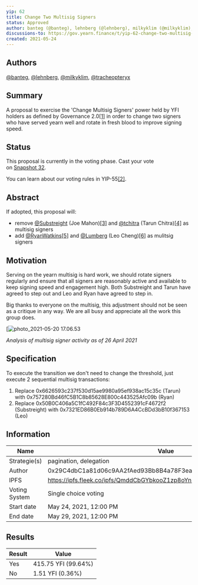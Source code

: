 ```yaml
---
yip: 62
title: Change Two Multisig Signers
status: Approved
author: banteg (@banteg), lehnberg (@lehnberg), milkyklim (@milkyklim), tracheopteryx (@tracheopteryx)
discussions-to: https://gov.yearn.finance/t/yip-62-change-two-multisig-signers/10758
created: 2021-05-24
---
```


## Authors

[@banteg](https://gov.yearn.finance/u/banteg), [@lehnberg](https://gov.yearn.finance/u/lehnberg), [@milkyklim](https://gov.yearn.finance/u/milkyklim), [@tracheopteryx](https://gov.yearn.finance/u/tracheopteryx)

## Summary

A proposal to exercise the 'Change Multisig Signers' power held by YFI holders as defined by Governance 2.0[[1]](https://gov.yearn.finance/t/yip-62-change-two-multisig-signers/10758#References) in order to change two signers who have served yearn well and rotate in fresh blood to improve signing speed.

## Status

This proposal is currently in the voting phase. Cast your vote on [Snapshot 32](https://snapshot.org/#/ybaby.eth/proposal/QmddCbGYbkooZ1zp8oYnbBz6frXLRc9xbkapXcuZcdzmMF).

You can learn about our voting rules in YIP-55[[2]](https://gov.yearn.finance/t/yip-62-change-two-multisig-signers/10758#References).

## Abstract

If adopted, this proposal will:

-   remove [@Substreight](https://gov.yearn.finance/u/substreight) (Joe Mahon)[[3]](https://gov.yearn.finance/t/yip-62-change-two-multisig-signers/10758#References) and [@tchitra](https://gov.yearn.finance/u/tchitra) (Tarun Chitra)[[4]](https://gov.yearn.finance/t/yip-62-change-two-multisig-signers/10758#References) as multisig signers
-   add [@RyanWatkins](https://gov.yearn.finance/u/ryanwatkins)[[5]](https://gov.yearn.finance/t/yip-62-change-two-multisig-signers/10758#References) and [@Lumberg](https://gov.yearn.finance/u/lumberg) (Leo Cheng)[[6]](https://gov.yearn.finance/t/yip-62-change-two-multisig-signers/10758#References) as mulitsig signers

## Motivation

Serving on the yearn multisig is hard work, we should rotate signers regularly and ensure that all signers are reasonably active and available to keep signing speed and engagement high. Both Substreight and Tarun have agreed to step out and Leo and Ryan have agreed to step in.

Big thanks to everyone on the multisig, this adjustment should not be seen as a critique in any way. We are all busy and appreciate all the work this group does.

[![photo_2021-05-20 17.06.53](https://aws1.discourse-cdn.com/business20/uploads/yearn/optimized/2X/8/8a3ccf6bc91fbaf97d858d4805dff8fb7d33d84f_2_690x328.jpeg)

*Analysis of multisig signer activity as of 26 April 2021*

## Specification

To execute the transition we don't need to change the threshold, just execute 2 sequential multisig transactions:

1.  Replace 0x6626593c237f530d15ae9980a95ef938ac15c35c (Tarun) with 0x757280Bd46fC5B1C8b85628E800c443525Afc09b (Ryan)
2.  Replace 0x50B0C406a5C1fC492F84c3F3D4552391cF4672f2 (Substreight) with 0x7321ED86B0Eb914b789D6A4CcBDd3bB10f367153 (Leo)

## Information

| Name                | Value                                      |
| ------------------- | ------------------------------------------ |
| Strategie(s)        | pagination, delegation                     |
| Author              | 0x29C4dbC1a81d06c9AA2fAed93Bb8B4a78F3eabDb |
| IPFS                | https://ipfs.fleek.co/ipfs/QmddCbGYbkooZ1zp8oYnbBz6frXLRc9xbkapXcuZcdzmMF|
| Voting System       | Single choice voting                       |
| Start date          | May 24, 2021, 12:00 PM                     |
| End date            | May 29, 2021, 12:00 PM                     |

## Results

| Result              | Value                                      |
|---------------------|--------------------------------------------|
| Yes                 | 415.75 YFI (99.64%)                        |
| No                  | 1.51 YFI (0.36%)                           |
